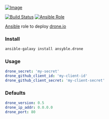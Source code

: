 [ ![Image](https://cloud.githubusercontent.com/assets/5514990/21614528/5c56d772-d20c-11e6-8670-577f2dd7ca9b.png "Ansible") ](https://www.ansible.com/ "Ansible")

[![Build Status](https://travis-ci.org/ansyble/role-drone.svg?branch=master)](https://travis-ci.org/ansyble/role-drone)
[![Ansible Role](https://img.shields.io/ansible/role/16920.svg)](https://galaxy.ansible.com/ansyble/drone/)

[Ansible](http://www.ansible.com) role to deploy [drone.io](http://readme.drone.io)

### Install

```sh
ansible-galaxy install ansyble.drone
```

### Usage

```yml
drone_secret: 'my-secret'
drone_github_client_id: 'my-client-id'
drone_github_client_secret: 'my-client-secret'
```

### Defaults

```yml
drone_version: 0.5
drone_ip_addr: 0.0.0.0
drone_port: 80
```
